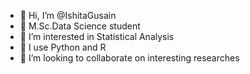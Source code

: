 - 👋 Hi, I’m @IshitaGusain
- 📑 M.Sc.Data Science student
- 👀 I’m interested in Statistical Analysis
- 🌱 I use Python and R
- 💞️ I’m looking to collaborate on interesting researches

<!---
IshitaGusain/IshitaGusain is a ✨ special ✨ repository because its `README.md` (this file) appears on your GitHub profile.
You can click the Preview link to take a look at your changes.
--->
